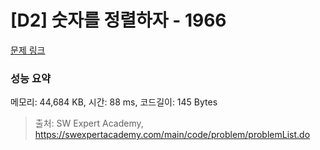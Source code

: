 # [D2] 숫자를 정렬하자 - 1966 

[문제 링크](https://swexpertacademy.com/main/code/problem/problemDetail.do?contestProbId=AV5PrmyKAWEDFAUq) 

### 성능 요약

메모리: 44,684 KB, 시간: 88 ms, 코드길이: 145 Bytes



> 출처: SW Expert Academy, https://swexpertacademy.com/main/code/problem/problemList.do